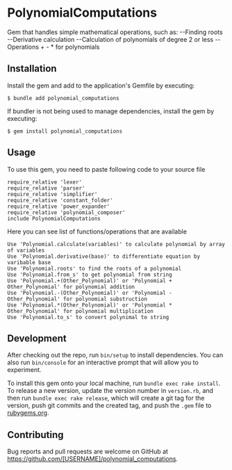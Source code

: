 # PolynomialComputations

Gem that handles simple mathematical operations, such as: 
--Finding roots
--Derivative calculation
--Calculation of polynomials of degree 2 or less
--Operations + - * for polynomials

## Installation

Install the gem and add to the application's Gemfile by executing:

    $ bundle add polynomial_computations

If bundler is not being used to manage dependencies, install the gem by executing:

    $ gem install polynomial_computations

## Usage
To use this gem, you need to paste following code to your source file


    require_relative 'lexer'
    require_relative 'parser'
    require_relative 'simplifier'
    require_relative 'constant_folder'
    require_relative 'power_expander'
    require_relative 'polynomial_composer'
    include PolynomialComputations

Here you can see list of functions/operations that are available

    Use 'Polynomial.calculate(variables)' to calculate polynomial by array of variables
    Use 'Polynomial.derivative(base)' to differentiate equation by varibable base
    Use 'Polynomial.roots' to find the roots of a polynomial
    Use 'Polynomial.from_s' to get polynomial from string
    Use 'Polynomial.+(Other_Polynomial)' or 'Polynomial + Other_Polynomial' for polynomial addition
    Use 'Polynomial.-(Other_Polynomial)' or 'Polynomial - Other_Polynomial' for polynomial substruction
    Use 'Polynomial.*(Other_Polynomial)' or 'Polynomial * Other_Polynomial' for polynomial multiplication
    Use 'Polynomial.to_s' to convert polynimal to string
    
## Development

After checking out the repo, run `bin/setup` to install dependencies. You can also run `bin/console` for an interactive prompt that will allow you to experiment.

To install this gem onto your local machine, run `bundle exec rake install`. To release a new version, update the version number in `version.rb`, and then run `bundle exec rake release`, which will create a git tag for the version, push git commits and the created tag, and push the `.gem` file to [rubygems.org](https://rubygems.org).

## Contributing

Bug reports and pull requests are welcome on GitHub at https://github.com/[USERNAME]/polynomial_computations.
